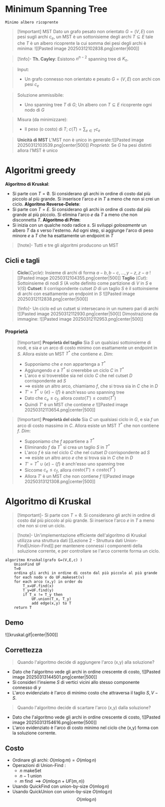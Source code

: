 # Minimum Spanning Tree
	Minimo albero ricoprente

>[!important] MST
>Dato un grafo pesato non orientato $G=(V,E)$ con pesi sugli archi $c_e$, un MST è un sottonisieme degli archi $T\subseteq E$ tale che $T$ è un albero ricoprente la cui somma dei pesi degli archi è minima:
>![[Pasted image 20250312102838.png|center|600]]

>[!info]- **Th. Cayley**: Esistono $n^{n-2}$ spanning tree di $K_n$.

> Input:
> - Un grafo connesso non orientato e pesato $G=(V,E)$ con archi con pesi $c_e$

>Soluzione ammissibile:
>- Uno spanning tree $T$ di $G$; Un albero con $T\subseteq E$ ricoprente ogni nodo di $G$

>Misura (da minimizzare):
>- Il peso (o costo) di $T$; $c(T)=\sum_{e\in T}c_e$ 

>**Unicità di MST**
>L'MST non è unico in generale:![[Pasted image 20250312103539.png|center|500]]
>*Proprietà*: Se $G$ ha pesi distinti allora l'MST è unico

# Algoritmi greedy

**Algoritmo di Kruskal**:
- Si parte con $T=\not0$. Si considerano gli archi in ordine di costo dal più piccolo al più grande. Si inserisce l'arco $e$ in $T$ a meno che non si crei un ciclo.
**Algoritmo Reverse-Delete**: 
- Si parte con $T=E$. Si considerano gli archi in ordine di costo dal più grande al più piccolo. Si elimina l'arco $e$ da $T$ a meno che non disconnetta $T$.
**Algoritmo di Prim**:
- Si inizia con un qualche nodo radice $s$. Si sviluppi *golosamente* un albero $T$ da $s$ verso l'esterno. Ad ogni step, si aggiunge l'arco di peso minore $e$ a $T$ che ha esattamente un endpoint in $T$

>[!note]- Tutti e tre gli algoritmi producono un MST

## Cicli e tagli

>**Ciclo**(*Cycle*): Insieme di archi di forma $a-b,b-c,...,y-z,z-a$ 
>![[Pasted image 20250312104355.png|center|500]]
>**Taglio** (*Cut*): Sottoinsieme di nodi $S$ (A volte definito come partizione di $V$ in $S$ e $V/S$)
>**Cutset**: Il corrispondente cutset $D$ di un taglio $S$ è il sottoinsieme di archi con esattamente un endpoint in $S$ 
>![[Pasted image 20250312112838.png|center|500]]

>[!info]- Un ciclo ed un cutset si intersecano in un numero pari di archi 
>![[Pasted image 20250312112930.png|center|500]]
>Dimostrazione da immagine:
>![[Pasted image 20250312112953.png|center|500]]

### Proprietà

>[!important] **Proprietà del taglio**
>Sia $S$ un qualsiasi sottoinsieme di nodi, e sia $e$ un arco di costo minimo con esattamente un endpoint in $S$. Allora esiste un MST $T^*$ che contiene $e$.
>*Dim*:
>- Supponiamo che $e$ non appartenga a $T^*$
>- Aggiungendo $e$ a $T^*$ si creerebbe un ciclo $C$ in $T^*$
>- L'arco e si troverebbe sia nel ciclo $C$ che nel cutset $D$ corrispondente ad $S$
>- $\implies$ esiste un altro arco, chiamiamo $f$, che si trova sia in $C$ che in $D$
>- $T'=T^* \cup \{e\}-\{f\}$ è anch'esso uno spanning tree
>- Dato che $c_e\le c_f$, allora $costo(T')\le costo(T^*)$
>- Quindi $T'$ è un MST che contiene $e$
>![[Pasted image 20250312113654.png|center|500]]

>[!important] **Proprietà del ciclo**
>Sia $C$ un qualsiasi ciclo in $G$, e sia $f$ un arco di costo massimo in $C$. Allora esiste un MST $T^*$ che non contiene $f$.
>*Dim*:
>- Supponiamo che $f$ appartiene a $T^*$
>- Eliminando $f$ da $T^*$ si crea un taglio $S$ in $T^*$
>- L'arco $f$ è sia nel ciclo $C$ che nel cutset $D$ corrispondente ad $S$
>- $\implies$ esiste un altro arco $e$ che si trova sia in $C$ che in $D$
>- $T'=T^*\cup \{e\}-\{f\}$ è anch'esso uno spanning tree
>- Siccome $c_e\le c_f$, allora $costo(T')\le costo(T^*)$
>- Allora $T'$ è un MST che non contiene $f$
>![[Pasted image 20250313121308.png|center|500]]

# Algoritmo di Kruskal

>[!important]- Si parte con $T=\not0$. Si considerano gli archi in ordine di costo dal più piccolo al più grande. Si inserisce l'arco $e$ in $T$ a meno che non si crei un ciclo.

>[!note]- Un'implementazione efficiente dell'algoritmo di Kruskal utilizza una struttura dati [[Lezione 2 - Struttura dati Union-Find|Union-Find]] per mantenere connessi i componenti della soluzione corrente, e per controllare se l'arco corrente forma un ciclo.

```pseudo codice
algoritmo Kruskal(grafo G=(V,E,c) )
	UnionFind UF
	T=0
	ordina gli archi in ordine di costo dal più piccolo al più grande
	for each nodo v do UF.makeset(v)
	for each arco (x,y) in order do
		T_x=UF.find(x)
		T_y=UF.find(y)
		if T_x != T_y then
			UF.union(T_x, T_y)
			add edge(x,y) to T
	return T
```

## Demo
![[kruskal.gif|center|500]]
## Correttezza
>Quando l'algoritmo decide di aggiungere l'arco (x,y) alla soluzione?
- Dato che l'algoritmo vede gli archi in ordine crescente di costo,
![[Pasted image 20250313144501.png|center|500]]
- Si consideri l'insieme $S$ di vertici vicini allo stesso componente connesso di $y$
- L'arco evidenziato è l'arco di minimo costo che attraversa il taglio $S, V-S$.
>Quando l'algoritmo decide di scartare l'arco (x,y) dalla soluzione?
- Dato che l'algoritmo vede gli archi in ordine crescente di costo,
![[Pasted image 20250313154616.png|center|500]]
- L'arco evidenziato è l'arco di costo minimo nel ciclo che (x,y) forma con la soluzione corrente.
## Costo
- Ordinare gli archi: $O(m\log m)=O(m\log n)$
- Operazioni di Union-Find :
	- $n$ makeSet
	- $n-1$ union
	- $m$ find
$\implies O(m \log n + UF(m,n))$
- Usando QuickFind con union-by-size $O(m\log n)$
- Usando QuickUnion con union-by-size $O(m\log n)$
$$O(m\log n)$$
